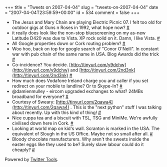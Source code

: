 +++
title = "Tweets on 2007-04-04"
slug = "tweets-on-2007-04-04"
date = "2007-04-04T23:59:59+00:00"
id = 534
comment = false
+++

*   The Jesus and Mary Chain are playing Electric Picnic 07\. I felt too old for outdoor gigs at Guns n Roses in 1992, what hope now? [#](http://twitter.com/conoro/statuses/19054521)
*   it really does look like the non-stop bluescreening on my as-new Latitude D420 was due to Vista. XP rock solid on it. Damn, I like Vista. [#](http://twitter.com/conoro/statuses/19069261)
*   All Google properties down or Cork routing problem? [#](http://twitter.com/conoro/statuses/19074981)
*   Woo hoo, back on top for google search of "Conor O'Neill". In constant war with pub chain of the same name in USA. Blog Awards did the trick [#](http://twitter.com/conoro/statuses/19075471)
*   Co-incidence? You decide. [http://tinyurl.com/y9dchw](http://tinyurl.com/y9dchw) and [http://tinyurl.com/2nd3nk](http://tinyurl.com/2nd3nk) [#](http://twitter.com/conoro/statuses/19076381)
*   How much does Vodafone Ireland charge you and caller if you set redirect on your mobile to landline? Or to Skype-In? [#](http://twitter.com/conoro/statuses/19091421)
*   @damienmulley - eircom upgraded exchanges to what? 24MBs broadband for everyone? [#](http://twitter.com/conoro/statuses/19149921)
*   Courtesy of Sweary: [http://tinyurl.com/2qawa4](http://tinyurl.com/2qawa4) . This is the "next python" stuff I was talking about recently. Up with this kind of thing! [#](http://twitter.com/conoro/statuses/19158291)
*   Nice cuppa tea and a biscuit with TSL, TSG and MiniMe. We're awfully civilised down here in Cork. [#](http://twitter.com/conoro/statuses/19360381)
*   Looking at world map on kid's wall. Scranton is marked in the USA. The equivalent of Slough in the US Office. Maybe not so small after all. [#](http://twitter.com/conoro/statuses/19401361)
*   Bloody chocolate manufacturers. Why aren't the sweets inside the easter eggs like they used to be? Surely slave labour could do it cheaply? [#](http://twitter.com/conoro/statuses/19433601)

Powered by [Twitter Tools](http://alexking.org/projects/wordpress).
